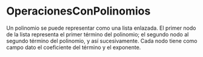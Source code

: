 # OperacionesConPolinomios
Un polinomio se puede representar como una lista enlazada. El primer nodo de la lista representa el primer término del polinomio; el segundo nodo al segundo término del polinomio, y así sucesivamente. Cada nodo tiene como campo dato el coeficiente del término y el exponente.
